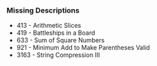 ### Missing Descriptions

- 413 - Arithmetic Slices
- 419 - Battleships in a Board
- 633 - Sum of Square Numbers
- 921 - Minimum Add to Make Parentheses Valid
- 3163 - String Compression III
